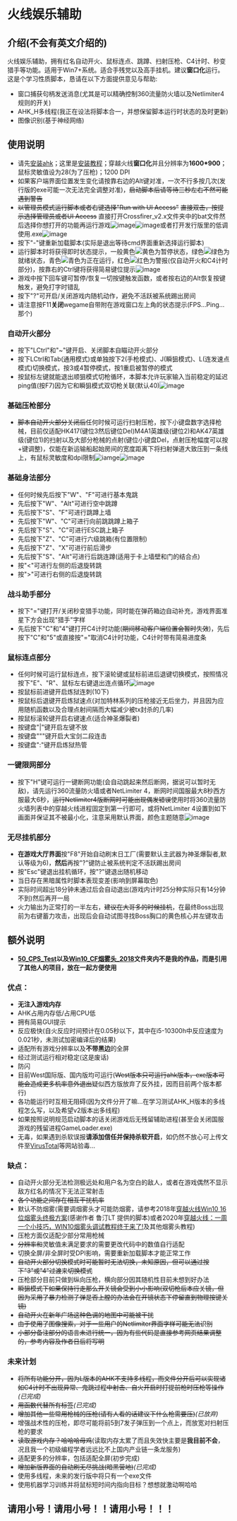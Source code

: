 # 火线娱乐辅助

## 介绍(不会有英文介绍的)
火线娱乐辅助，拥有红名自动开火、鼠标连点、跳蹲、扫射压枪、C4计时、秒变猎手等功能。适用于Win7+系统。适合手残党以及高手挂机。建议**窗口化**运行。这是个学习性质脚本，恳请在以下方面提供意见与帮助:
* 窗口捕获句柄发送消息(尤其是可以精确控制360流量防火墙以及Netlimiter4规则的开关)
* AHK_H多线程(我正在设法将脚本合一，并想保留脚本运行时状态的及时更新)
* 图像识别(基于神经网络)

## 使用说明
* 请先[安装ahk](https://www.autohotkey.com/download/ahk-install.exe)；这里是[安装教程](https://seujxh.wordpress.com/2018/09/11/ahk%E5%85%A5%E9%97%A8%E6%95%99%E7%A8%8B1-%E5%AE%89%E8%A3%85%E6%B5%81%E7%A8%8B/)；穿越火线**窗口化**并且分辨率为**1600*900**；鼠标灵敏值设为28(为了压枪)；1200 DPI
* 如果客户端界面位置发生变化请按靠右边的Alt键对准，一次不行多按几次(发行版的exe可能一次无法完全调整对准)，~~启动脚本后请等待三秒左右不然可能遇到警告~~
* ~~以管理员模式运行脚本或者右键选择"Run with UI Access"~~ ~~直接双击，按提示选择管理员或者UI Access~~ 直接打开Crossfirer_v2.x文件夹中的bat文件然后选择你想打开的功能再运行游戏![image](PDF_Images/直接打开bat.png)![image](PDF_Images/选择脚本.png)或者打开发行版里的低调使用.exe![image](PDF_Images/发行版所有文件.png)
* 按下"-"键重新加载脚本(实际是退出等待cmd界面重新选择运行脚本)
* 运行脚本时将获得即时状态提示，一般黄色![黄色](PDF_Images/黄色.png)为暂停状态，绿色![绿色](PDF_Images/绿色.png)为就绪状态，青色![青色](PDF_Images/青色.png)为正在运行，红色![红色](PDF_Images/红色.png)为警报(仅自动开火和C4计时部分)，按靠右的Ctrl键将获得简易键位提示![image](PDF_Images/做好变猎手准备.png)
* 游戏中按下回车键可暂停/恢复一切按键触发函数，或者按右边的Alt恢复按键触发，避免打字时错乱
* 按下"?"可开启/关闭游戏内随机动作，避免不活跃被系统踢出房间
* 请注意按F11**关闭**wegame自带附在游戏窗口左上角的状态提示(FPS...Ping...那个)
### 自动开火部分
* 按下"LCtrl"和"~"键开启、关闭脚本自瞄动开火部分
* 按下LCtrl和Tab(通用模式)或单独按下2(手枪模式)、J(瞬狙模式)、L(连发速点模式)切换模式，按3或4暂停模式，按1重启被暂停的模式
* 按鼠标左键就能退出顺狙模式切枪循环，本脚本允许玩家输入当前稳定的延迟ping值(按F7)因为它和瞬狙模式双切枪关联(默认40)![image](PDF_Images/输入ping值.png)
### 基础压枪部分
* ~~脚本自动开火部分关闭后~~任何时候可运行扫射压枪，按下小键盘数字选择枪械，目前仅适配HK417(键位3然后键位Del)M4A1英雄级(键位2)和AK47英雄级(键位1)的扫射以及大部分枪械的点射(键位小键盘Del，点射压枪幅度可以按+键调整)，仅能在新运输船起始房间的宽度距离下将扫射弹道大致压到一条线上，有鼠标灵敏度和dpi限制![iamge](PDF_Images/简易AK47压枪.png)![image](PDF_Images/简易M4A1压枪.png)
### 基础身法部分
* 任何时候先后按下"W"、"F"可进行基本鬼跳
* 先后按下"W"、"Alt"可进行空中跳蹲
* 先后按下"S"、"F"可进行跳蹲上墙
* 先后按下"W"、"C"可进行向前跳跳蹲上箱子
* 先后按下"S"、"C"可进行ESC跳上箱子
* 先后按下"Z"、"C"可进行六级跳箱(有位置限制)
* 先后按下"Z"、"X"可进行前后滑步
* 先后按下"S"、"Alt"可进行后跳连蹲(适用于卡上墙壁和门的结合点)
* 按"<"可进行左侧的后退旋转跳
* 按">"可进行右侧的后退旋转跳
### 战斗助手部分
* 按下"="键打开/关闭秒变猎手功能，同时能在弹药箱边自动补充，游戏界面准星下方会出现"猎手"字样
* 先后按下"C"和"4"键打开C4计时功能(~~期间移动客户端位置会暂时失效~~)，先后按下"C"和"5"或直接按"="取消C4计时功能，C4计时带有简易进度条
### 鼠标连点部分
* 任何时候可运行鼠标连点，按下滚轮键或鼠标前进后退键切换模式，按照情况按下"E"、"R"、鼠标左右键退出连点循环![image](PDF_Images/加特林速点.png)
* 按鼠标前进键开启炼狱连刺(10下)
* 按鼠标后退键开启炼狱速点(对加特林系列的压枪接近无后坐力，并且因为应用随机函数以及合理点射间隔而大幅减少被tx封杀的几率)
* 按鼠标滚轮键开启右键速点(适合神圣爆裂者)
* 按键盘"|"键开启左键不放
* 按键盘"""键开启大宝剑二段连击
* 按键盘":"键开启炼狱热管
### 一键限网部分
* 按下"H"键可运行一键断网功能(会自动跳起来然后断网，据说可以暂时无敌)，请先运行360流量防火墙或者NetLimiter 4，断网时间国服最大8秒西方服最大6秒，~~运行Netlimiter4版断网时可能出现偶发错误~~使用时将360流量防火墙列表中的穿越火线进程固定到第一行即可，或将NetLimiter 4设置到如下画面并保证其不被最小化，注意采用默认界面，颜色主题随意![image](PDF_Images/NetLimiter%204%20Pro.png)

### 无尽挂机部分
* **在游戏大厅界面**按"F8"开始自动刷末日工厂(需要默认主武器为神圣爆裂者,默认等级为6)，**然后**再按"?"键防止被系统判定不活跃踢出房间
* 按"Esc"键退出挂机循环，按"?"键退出随机移动
* 当日存在黑暗属性时脚本表现变差(影响到屏幕取色)
* 实际时间超出18分钟未通过后会自动退出(游戏内计时25分种实际只有14分钟不到)然后再开一局
* 火力输出为正常打的一半左右，~~建议在大哥多的时候挂机~~，在最终Boss出现前为右键蓄力攻击，出现后会自动试图寻找Boss胸口的黄色核心并左键攻击

## 额外说明
* **[50_CPS_Test](https://github.com/JiaPai12138/Crossfirer/tree/main/50_CPS_Test)以及[Win10_CF烟雾头_2018](https://github.com/JiaPai12138/Crossfirer/tree/main/Win10_CF%E7%83%9F%E9%9B%BE%E5%A4%B4_2018)文件夹内不是我的作品，而是引用了其他人的项目，放在一起方便使用**
### 优点：
* **无注入游戏内存**
* AHK占用内存低/占用CPU低
* 拥有简易GUI提示
* 反应极快(自火反应时间预计在0.05秒以下，其中在i5-10300h中反应速度为0.021秒，未测试加密编译后的结果)
* 适配所有游戏分辨率以及**不带黑边**的全屏
* 经过测试运行相对稳定(这是废话)
* 防闪
* 目前West国际版、国内版均可运行(~~West版本只可运行ahk版本，exe版本可能会造成更多机率意外退出~~疑似西方版放弃了反外挂，因而目前两个版本都行)
* 各功能运行时互相无阻碍(因为文件分开了嘛...在学习测试AHK_H版本的多线程怎么写，以及希望v2版本出多线程)
* 如果按照说明规范启动脚本的话关闭游戏后无残留辅助进程(甚至会关闭国服游戏的残留进程GameLoader.exe)
* 无毒，如果遇到杀软误报**请添加信任并保持杀软开启**，如仍然不放心可上传文件至[VirusTotal](https://www.virustotal.com/gui/)等网站验毒...
### 缺点：
* 自动开火部分无法检测极远处和用户名为空白的敌人，或者在游戏偶然不显示敌方红名的情况下无法正常射击
* ~~各个功能之间存在相互干扰机率~~
* 默认不防烟雾(需要调烟雾头才可能防烟雾，请参考2018年[穿越火线Win10 16位烟雾头终极方案](https://www.bilibili.com/read/cv623389/)(感谢作者 鲁汀LT 提供的脚本)或者2020年[穿越火线：一周一个小技巧，WIN10烟雾头调试教程终于来了!](https://www.bilibili.com/video/BV1vK4y187az)及其他烟雾头教程)
* 压枪方面仅适配少部分常用枪械
* ~~分辨率和~~灵敏值未满足要求的需要更改代码中的数值自行适配
* 切换全屏/非全屏时受DPI影响，需要重新加载脚本才能正常工作
* ~~自动开火部分切换模式时可能暂时无法切换，未知原因，但可以通过按下"3"或"4"过渡来切换模式~~
* 压枪部分目前只做到纵向压枪，横向部分因其随机性目前未想到好办法
* ~~瞬狙模式下如果保持行走那么开关镜会受到小小影响(双切枪后本应关镜，但因为采用了暴力检测子弹是否上膛的办法会在开镜状态下停留直到物理按键关镜)~~
* ~~自动开火在新年广场这种色调的地图中可能被干扰~~
* ~~由于使用了图像搜索，对于一些用户的Netlimiter界面字样可能无法识别~~
* ~~小部分备注部分的语言未进行统一，因为有些代码是直接参考网页结果调整的，参考内容及作者日后将写明~~

### 未来计划
* ~~将所有功能分开，因为L版本的AHK不支持多线程，而文件分开后可以实现诸如C4计时不出现异常、鬼跳过程中射击、自火开启时打提前枪时压枪等操作~~*(已完成)*
* ~~用函数代替所有标签~~*(已完成)*
* ~~增加其他一些常用枪械的压枪(请有人看的话建议下什么枪需要压)~~*(已放弃)*
* 增强战术性的压枪，即尽可能将前5到7发子弹压到一个点上，而放宽对扫射压枪的要求
* ~~读取游戏内存？哈哈哈母鸡~~(读取内存太累了而且失效快主要是**我目前不会**，况且我一个初级编程学者远远比不上国内产业链一条龙服务)
* 适配更多的分辨率，包括适配全屏(初步完成)
* ~~增加新版界面的自动刷无尽挑战(暗黑营地)~~*(已完成)*
* 使用多线程，未来的发行版中将只有一个exe文件
* 使用机器学习训练并将鼠标短时间内指向目标？想想就激动啊哈哈
## 请用小号！请用小号！！请用小号！！！
